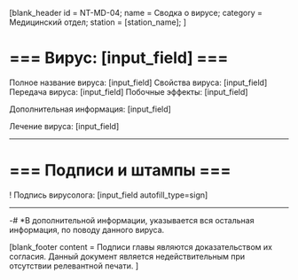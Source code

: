 [blank_header
id = NT-MD-04;
name = Сводка о вирусе;
category = Медицинский отдел;
station = [station_name];
]

# === Вирус: [input_field] ===

Полное название вируса: [input_field]
Свойства вируса: [input_field]
Передача вируса: [input_field]
Побочные эффекты: [input_field]
<br>

Дополнительная информация: [input_field]
<br>

Лечение вируса: [input_field]

---

# === Подписи и штампы ===

! Подпись вирусолога: [input_field autofill_type=sign]

---

-# *В дополнительной информации, указывается вся остальная информация, по поводу данного вируса.

[blank_footer
content = Подписи главы являются доказательством их согласия.
Данный документ является недействительным при отсутствии релевантной печати.
]
